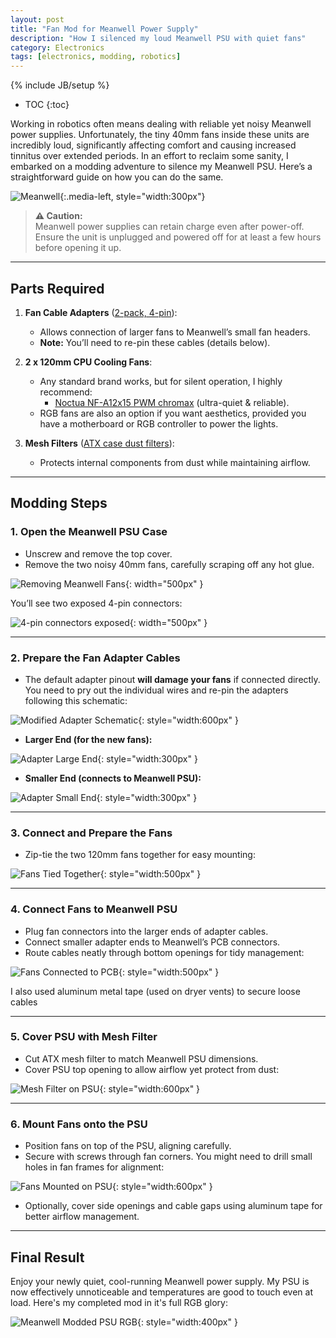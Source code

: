 ```yaml
---
layout: post
title: "Fan Mod for Meanwell Power Supply"
description: "How I silenced my loud Meanwell PSU with quiet fans"
category: Electronics
tags: [electronics, modding, robotics]
---
```


{% include JB/setup %}

* TOC
{:toc}

Working in robotics often means dealing with reliable yet noisy Meanwell power supplies. Unfortunately, the tiny 40mm fans inside these units are incredibly loud, significantly affecting comfort and causing increased tinnitus over extended periods. In an effort to reclaim some sanity, I embarked on a modding adventure to silence my Meanwell PSU. Here’s a straightforward guide on how you can do the same.

![Meanwell](/assets/images/fan_mod/RSP-2000-483.png){:.media-left, style="width:300px"}

> **⚠️ Caution:**  
> Meanwell power supplies can retain charge even after power-off. Ensure the unit is unplugged and powered off for at least a few hours before opening it up.

---

## Parts Required

1. **Fan Cable Adapters** ([2-pack, 4-pin](https://www.amazon.com/gp/product/B07Q5BTTDX)):
   - Allows connection of larger fans to Meanwell’s small fan headers.
   - **Note:** You’ll need to re-pin these cables (details below).

2. **2 x 120mm CPU Cooling Fans**:
   - Any standard brand works, but for silent operation, I highly recommend:
     - [Noctua NF-A12x15 PWM chromax](https://www.amazon.com/Noctua-NF-A12x15-PWM-chromax-Black-swap-120x15mm/dp/B0813X9G8T) (ultra-quiet & reliable).
   - RGB fans are also an option if you want aesthetics, provided you have a motherboard or RGB controller to power the lights.

3. **Mesh Filters** ([ATX case dust filters](https://www.amazon.com/gp/product/B0BN89YW8R)):
   - Protects internal components from dust while maintaining airflow.

---

## Modding Steps

### 1. Open the Meanwell PSU Case
- Unscrew and remove the top cover.
- Remove the two noisy 40mm fans, carefully scraping off any hot glue.

![Removing Meanwell Fans](/assets/images/fan_mod/meanwell_fans.png){: width="500px" }

You’ll see two exposed 4-pin connectors:

![4-pin connectors exposed](/assets/images/fan_mod/connector_board.png){: width="500px" }

---

### 2. Prepare the Fan Adapter Cables
- The default adapter pinout **will damage your fans** if connected directly. You need to pry out the individual wires and re-pin the adapters following this schematic:

![Modified Adapter Schematic](/assets/images/fan_mod/connector_cable.png){: style="width:600px" }

- **Larger End (for the new fans):**

![Adapter Large End](/assets/images/fan_mod/connector_big.png){: style="width:300px" }

- **Smaller End (connects to Meanwell PSU):**

![Adapter Small End](/assets/images/fan_mod/connector_small.png){: style="width:300px" }

---

### 3. Connect and Prepare the Fans
- Zip-tie the two 120mm fans together for easy mounting:

![Fans Tied Together](/assets/images/fan_mod/fans.png){: style="width:500px" }

---

### 4. Connect Fans to Meanwell PSU
- Plug fan connectors into the larger ends of adapter cables.
- Connect smaller adapter ends to Meanwell’s PCB connectors.
- Route cables neatly through bottom openings for tidy management:

![Fans Connected to PCB](/assets/images/fan_mod/connected.png){: style="width:500px" }

I also used aluminum metal tape (used on dryer vents) to secure loose cables

---

### 5. Cover PSU with Mesh Filter
- Cut ATX mesh filter to match Meanwell PSU dimensions.
- Cover PSU top opening to allow airflow yet protect from dust:

![Mesh Filter on PSU](/assets/images/fan_mod/mesh.png){: style="width:600px" }

---

### 6. Mount Fans onto the PSU
- Position fans on top of the PSU, aligning carefully.
- Secure with screws through fan corners. You might need to drill small holes in fan frames for alignment:

![Fans Mounted on PSU](/assets/images/fan_mod/modded.png){: style="width:600px" }

- Optionally, cover side openings and cable gaps using aluminum tape for better airflow management.

---

## Final Result

Enjoy your newly quiet, cool-running Meanwell power supply. My PSU is now effectively unnoticeable and temperatures are good to touch even at load. Here's my completed mod in it's full RGB glory:

![Meanwell Modded PSU RGB](/assets/images/fan_mod/case.gif){: style="width:400px" }

